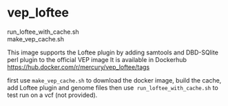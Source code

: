 # vep_loftee
run_loftee_with_cache.sh                                         
make_vep_cache.sh 

This image supports the Loftee plugin  by adding samtools and DBD-SQlite perl plugin to the official VEP image
It is available in Dockerhub
https://hub.docker.com/r/mercury/vep_loftee/tags

first use `make_vep_cache.sh` to download the docker image, build the cache, add Loftee plugin and genome files 
then use` run_loftee_with_cache.sh` to test run on a vcf (not provided).

